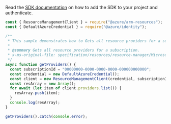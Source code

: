 Read the [SDK documentation](https://github.com/Azure/azure-sdk-for-js/blob/%40azure%2Farm-resources_5.0.1/sdk/resources/arm-resources/README.md) on how to add the SDK to your project and authenticate.

```javascript
const { ResourceManagementClient } = require("@azure/arm-resources");
const { DefaultAzureCredential } = require("@azure/identity");

/**
 * This sample demonstrates how to Gets all resource providers for a subscription.
 *
 * @summary Gets all resource providers for a subscription.
 * x-ms-original-file: specification/resources/resource-manager/Microsoft.Resources/stable/2021-04-01/examples/GetProviders.json
 */
async function getProviders() {
  const subscriptionId = "00000000-0000-0000-0000-000000000000";
  const credential = new DefaultAzureCredential();
  const client = new ResourceManagementClient(credential, subscriptionId);
  const resArray = new Array();
  for await (let item of client.providers.list()) {
    resArray.push(item);
  }
  console.log(resArray);
}

getProviders().catch(console.error);
```
